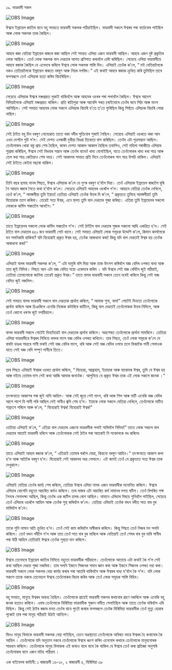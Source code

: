 ১৯. ভাৱবাদী সকল

![OBS Image](https://cdn.door43.org/obs/jpg/360px/obs-en-19-01.jpg)

ঈশ্বৰে ইস্ৰায়েল জাতিৰ বাবে বহু সময়তে ভাৱবাদী সকলক পঠিয়াইছিল। ভাৱবাদী সকলে ঈশ্বৰৰ পৰা বাৰ্তাবোৰ পাইছিল আৰু লোক সকলক তাক কৈছিল।  

![OBS Image](https://cdn.door43.org/obs/jpg/360px/obs-en-19-02.jpg)

আহাব ৰজা যেতিয়া ইস্ৰায়েল ৰাজ্যৰ ৰজা আছিল সেই সময়ত এলিয়া এজন ভাৱবাদী আছিল। আহাব এজন দুষ্ট প্ৰকৃতিৰ লোক আছিল। তেওঁ লোক সকলক বাল দেৱতাৰ আগত প্ৰণিপাত কৰাবলৈ চেষ্টা কৰিছিল। সেয়েহে এলিয়া ভাৱবাদীয়ে আহাব ৰজাক কৈছিল যে এনেদৰে কৰিলে ঈশ্বৰে লোক সকলক শাস্তি দিব। এলিয়াই তেওঁক ক’লে, “ মই যেতিয়ালৈকে নকও তেতিয়ালৈকে ইস্ৰায়েল ৰাজ্যত বৰষুণ আৰু নিয়ৰ নপৰিব।” এই কথাই আহাব ৰজাক ক্ৰুধিত কৰি তুলিছিল তাৰে ফলস্বৰূপে তেওঁ এলিয়াক হত্যা কৰিব বিচাৰিছিল।     

![OBS Image](https://cdn.door43.org/obs/jpg/360px/obs-en-19-03.jpg)

সেয়েহে এলিয়াক ঈশ্বৰে মৰুপ্ৰন্তত লুকাই থাকিবলৈ আৰু আহাবৰ ওচৰৰ পৰা পলাবলৈ কৈছিল। ঈশ্বৰে আদেশ নিদিয়ালৈকে এলিয়াই মৰুপ্ৰন্তত থাকিল। প্ৰতি ৰাতিপুৱা আৰু আবেলি পৰত চৰাইবোৰে তেওঁৰ বাবে পিঠা আৰু মাংস আনিছিল। সেই সময়ত আহাবৰ লোক সকলে এলিয়াক বিচাৰি য’তে ত’তে ফুৰিছিল কিন্তু সিহঁতে এলিচাক বিচাৰি পোৱা নাছিল।  

![OBS Image](https://cdn.door43.org/obs/jpg/360px/obs-en-19-04.jpg)

সেই ঠাইত বহু দিন বৰষুণ নোহোৱাত তাতে থকা নদীৰ সুতিবোৰ শুকাই গৈছিল। সেয়েহে এলিয়াই ওচৰতে থকা আন এখন দেশলৈ গুচি গ’ল। সেই দেশত এগৰাকী দুখীয়া বিধৱা তিৰোতা বাস কৰিছিল। তেওঁৰ এটা  পুত্ৰসন্তান আছিল। তেওঁলোকৰ খোৱা বস্তু প্ৰায় শেষ হৈছিল, কাৰন দেশত আকাল আকাল হৈছিল৷  তথাপিও, সেই মহিলা গৰাকীয়ে এলিয়াৰ শুশ্ৰূষা কৰিছিল, ঈশ্বৰে সেই বিধবাৰ সন্তান আৰু তেওঁৰ বাবেওঁ খাদ্য যোগাইছিল, যাতে তেওঁলোকৰ খাদ্য ৰখা পাত্ৰ আৰু তেল ৰখা পাত্ৰ কেতিয়াও শেষ নহয়। সেই আকালৰ সময়ত প্ৰতি দিনে তেওঁলোকৰ পান পাত্ৰ উপচি থাকিল। এলিয়াই সেই ঠাইতে  কেইবা বছৰো থাকিল।    

![OBS Image](https://cdn.door43.org/obs/jpg/360px/obs-en-19-05.jpg)

তিনি বছৰ ছমাহ মানৰ পিছত, ঈশ্বৰে এলিয়াক ক’লে যে পুণৰ বৰষুণ হ’বলৈ দিয়া। তেওঁ এলিয়াক ইস্ৰায়েল ৰাজ্যলৈ ঘূৰি গৈ আহাব ৰজাৰ সৈতে কথা হ’বলৈ ক’লে।  সেয়েহে এলিয়াই আহাবৰ ওচৰলৈ গ’ল। আহাবে যেতিয়া তেওঁক দেখিলে, তেওঁ ক’লে, “ অমঙ্গলীয়া তুমি ইয়াত! তেতিয়া এলিয়াই তেওঁক উত্তৰ দি ক’লে, “ প্ৰকৃততে তুমিহে অমঙ্গলীয়া! তুমি যিহোৱাক ত্যাগ কৰিলা। তেৱেই সত্য ঈশ্বৰ, এনে স্থলত তুমি বাল দেৱতাৰ পুজা কৰিছা। এতিয়া তুমি ইস্ৰায়েলৰ সকলো লোককে কৰ্মিল পব্বতলৈ আনাগৈ।”

![OBS Image](https://cdn.door43.org/obs/jpg/360px/obs-en-19-06.jpg)

তাতে ইস্ৰায়েলৰ সকলো লোক কৰ্মিল পব্বতলৈ গ’ল। সেই ঠাইলৈ বাল দেৱতাৰ পুজক সকলো আহি একত্ৰিত হ’ল। সেই ঠাইত বাল দেৱতাৰ ৪৫০ জন ভাৱবাদী গোট খালে। সেই সময়ত এলিয়াই লোক সমূহক উদ্দেশি ক’লে, কিমান কাললৈকে মন সলনিকৰি থাকিবা? যদি যিহোৱাই প্ৰকৃত ঈশ্বৰ হয়, তেওঁক আৰাধানা কৰা! কিন্তু যদি বাল দেৱতাই ঈশ্বৰ হয় তেওঁক আৰাধানা কৰা!’’

![OBS Image](https://cdn.door43.org/obs/jpg/360px/obs-en-19-07.jpg)

এলিয়াই বালৰ ভাৱবাদী সকলক ক’লে, ‘‘ এটা দামুৰি বলি দিয়া আৰু তাক উৎসগ কৰিবলৈ যজ্ঞ বেদিৰ ওপৰত ৰাখা আৰু তাত জুই নিদিবা। পিছত আন এটা যজ্ঞ বেদিত ময়ো একেদৰে কৰিম । যদি ঈশ্বৰে সেই যজ্ঞ বেদিলৈ জুই পঠিয়াই, তেতিয়া তোমালোকে জানিবা তেৱেই প্ৰকৃত ঈশ্বৰ।” তাতে বালৰ ভাৱবাদী সকলে তেনে দৰেই কৰিলে কিন্তু সেই যজ্ঞ বেদিত জুই নজলিল।

![OBS Image](https://cdn.door43.org/obs/jpg/360px/obs-en-19-08.jpg)

সেই সময়ত বালৰ ভাৱবাদী সকলে বাল দেৱতাক প্ৰাৰ্থনা কৰিলে, “ আমাক শুনা, বাল!” গোটেই দিনতো তেওঁলোকে প্ৰাৰ্থনা কৰিলে আৰু চিঞৰিলে এনেকি নিজেক কটাৰিৰে কাটিলে, কিন্তু বাল দেৱতাই তেওঁলোকক উত্তৰ নিদিলে, আৰু তেওঁ কোনো ধৰণৰ জুই নপঠিয়ালে।  

![OBS Image](https://cdn.door43.org/obs/jpg/360px/obs-en-19-09.jpg)

বালৰ ভাৱবাদী সকলে গোটেই দিনটোৱেই বাল দেৱতাক প্ৰাৰ্থনা কৰিলে। অৱশেষত তেওঁলোকে প্ৰাৰ্থনা সামৰিলে। তেতিয়া এলিয়া ভাৱবাদীয়ে ঈশ্বৰৰ নিমিত্তে বলদৰ মাংস যজ্ঞ বেদিৰ ওপৰত ৰাখিলে। তাৰ পিছত, তেওঁ লোক সমূহক ক’লে যে বাৰটা ডাঙৰ পাত্ৰৰে পানী ভৰাই সেই যজ্ঞ বেদিৰ মাংস, খৰি আৰু সেই যজ্ঞ বেদিৰ ওপৰে তলে ভিজাকৈ পানী পেলাওক যাতে সেই যজ্ঞ বেদি সম্পুণ পানীৰে তিতে। 

![OBS Image](https://cdn.door43.org/obs/jpg/360px/obs-en-19-10.jpg)

তাৰ পিছত এলিয়াই ঈশ্বৰৰ ওচৰত প্ৰাৰ্থনা কৰিলে, “ যিহোৱা, আব্ৰাহাম, ইচাহাক আৰু যাকোবৰ ঈশ্বৰ, তুমি যে ঈশ্বৰ হয় আৰু মইযে তোমাৰ দাস সেই কথা আজি আমাক জনাওঁক। আপুনিয়ে যে প্ৰকৃত ঈশ্বৰ তাক এই লোক সকলে জানক ।”  

![OBS Image](https://cdn.door43.org/obs/jpg/360px/obs-en-19-11.jpg)

তৎক্ষনাতে আকাশৰ পৰা জুই নামি আহিল। আৰু সেই জুয়ে সেই মাংস, খৰি আৰু শিল আৰু মাটি এনেকি যজ্ঞ বেদিৰ আশে পাশে যি পানী পৰি আছিল সেই পানীও জ্বলি শেষ হ’ল। ইয়াকে লোক সকলে যেতিয়া দেখিলে, তেওঁলোকে মাটিত শস্ৰাংগে পৰিলে আৰু ক’লে, “ যিহোৱাই ঈশ্বৰ! যিহোৱাই ঈশ্বৰ!”

![OBS Image](https://cdn.door43.org/obs/jpg/360px/obs-en-19-12.jpg)

তেতিয়া এলিয়াই ক’লে, “ এতিয়া বাল দেৱতাৰ এজনো ভাৱবাদীক পলাই সাৰিবলৈ নিদিবা!” তাতে লোক সকলে বাল দেৱতাৰ আতাই ভাৱবাদী ধৰিলে আৰু তেওঁলোকক সেই ঠাইৰ পৰা আতৰাই নি সকোলকে বধ কৰিলে৷ 

![OBS Image](https://cdn.door43.org/obs/jpg/360px/obs-en-19-13.jpg)

তাতে এলিয়াই আহাব ৰজাক ক’লে, “ এতিয়াই তোমাৰ ঘৰলৈ যোৱা, কিয়নো বৰষুণ আহিব।” তৎক্ষনাতে আকাশ কলা হ’ল আৰু অতিকৈ বৰষুণ হ’ল। যিহোৱাই সেই আকালৰ অন্ত পেলালে। এই কাযই তেওঁ যে প্ৰকৃততে সত্য ঈশ্বৰ তাক দেখুৱালে।

![OBS Image](https://cdn.door43.org/obs/jpg/360px/obs-en-19-14.jpg)

এলিয়াই যেতিয়া তেওঁৰ কাৰ্য্য শেষ কৰিলে, তেতিয়া ঈশ্বৰে এলিচা নামৰ এজন ভাৱবাদীক মনোনিত কৰিলে। ঈশ্বৰে এলিচাৰ যোগেদি বহুতো আচৰিত কৰ্মও কৰিলে। তাৰ মাজৰ এটা আচৰিত কৰ্ম নামানৰ লগত ঘটিল। তেওঁ বিপৰিত পক্ষ সৈন্যৰ সেনাধক্ষ্য আছিল, কিন্তু তেওঁৰ এক জটিল চালৰ ৰোগ আছিল। নামানে এলিচাৰ বিষয়ে শুনিবলৈ পাইছিল, সেয়েহে তেওঁ এলিচাৰ ওচৰলৈ আহিল আৰু তেওঁক সুস্থ কৰিবলৈ ক’লে। তেতিয়া এলিচাই তেওঁক যদ্দন নদীত সাত বাৰ বুৰ মাৰিবলৈ ক’লে। 

![OBS Image](https://cdn.door43.org/obs/jpg/360px/obs-en-19-15.jpg)

তাকে শুনি নামান অতি ক্ৰুধিত হ’ল। তেওঁ সেই কাম কৰিবলৈ অস্বীকাৰ কৰিলে। কিন্তু পিছত তেওঁ নিজৰ মন সলনি কৰিলে। তেওঁ যদ্দন নদীলৈ গ’ল আৰু তাত তেওঁ সাত বাৰ বুৰ মাৰিলে আৰু যেতিয়াই তেওঁ শেষৰ বাৰ বুৰ মাৰি পানীৰ পৰা উঠি আহিল তেতিয়াই ঈশ্বৰে তেওঁক সুস্থতা দান কৰিলে। 

![OBS Image](https://cdn.door43.org/obs/jpg/360px/obs-en-19-16.jpg)

ঈশ্বৰে তেনেদৰে ইস্ৰায়েল জাতিৰ নিমিত্তে বহুতো ভাৱবাদীক পঠিয়ালে। তেওঁলোকে আতায়ে এটা কথাই কৈ গ’ল সেই কথা আছিল দেৱতা পুজা নকৰিবা। তাৰ সলনি ইজনে সিজনক সমান জ্ঞান কৰা আৰু ইজনে সিজনৰ ওপৰত দয়া কৰা। ভাৱবাদী সকলে লোক সকলক বেয়া কাৰ্যয় কৰাৰ পৰা আতৰি থাকিবলৈ আৰু ঈশ্বৰৰ বাধ্য হ’বলৈ কৈ গ’ল। যদি লোক সকলে তাকে নকৰে  তেনেহলে ঈশ্বৰে তেওঁলোকৰ বিচাৰ কৰিব আৰু তেওঁ লোক সমূহক শাস্তি বিহিব। 

![OBS Image](https://cdn.door43.org/obs/jpg/360px/obs-en-19-17.jpg)

বহু সময়ত, মানুহে ঈশ্বৰৰ অবাধ্য হৈছিল। তেওঁলোকে প্ৰায়েই ভাৱবাদী সকলৰ কথাবোৰ গ্ৰহণ নকৰিলে আৰু এনেকি বহু জনক হত্যাও কৰিলে। এবাৰ তেওঁলোকে যিৰিমিয়া ভাৱবাদীক শুকান নাদীত পেলাইছিল আৰু তাতে তেওঁক মৰিবলৈ এৰি দিছিল। কিন্তু সেই ঠাইৰ ৰজাৰ মনত তেওঁৰ বাবে পুতৌ জন্মাৰ ফলস্বৰূপে তেওঁক যিৰিমিয়া ভাৱবাদীক তেওঁ মৃত্যু হোৱাৰ পূব্বেই তাৰ পৰা মানুহ পঠিয়াই উঠাই আনিলে। 

![OBS Image](https://cdn.door43.org/obs/jpg/360px/obs-en-19-18.jpg)

যিদও মানুহ বিলাকে ভাৱবাদী সকলক বেয়া পাইছিল,  তেনে অৱস্থাতো তেওঁলোকে অবিৰত ভাৱে ঈশ্বৰৰ হৈ কথাবোৰ কৈ আহিল । তেওঁলোকে যদি অনুতাপ নকৰে তেওঁলোকে ঈশ্বৰে ধ্বংশ কৰিব এনেবোৰ কথাৰে তেওঁলোকে মানুহবোৰক সাৱধান কৰিলে। তেওঁলোকে মানুহ বিলাকক এই কথাও বাৰে বাৰে কৈ থাকিল যে ঈশ্বৰে তেওঁ কৰা প্ৰতিজ্ঞা অনুসৰি  তেওঁলোকৰ বাবে এজন মচিহ পঠিয়াব । 

এক বাইবেলৰ কাহিনী: ১ ৰাজাৱলী ১৬-১৮, ২ ৰাজাৱলী ৫, যিৰিমিয়া ৩৮

